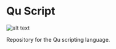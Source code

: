 # Qu Script
![alt text](https://github.com/GsLogiMaker/qu-script/blob/8ed010231657de2ca2922ebca4bb6284fff41d41/Logo.png)

Repository for the Qu scripting language.
